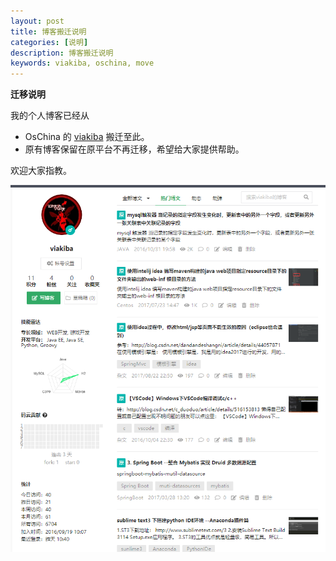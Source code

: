 ```yaml
---
layout: post
title: 博客搬迁说明
categories: [说明]
description: 博客搬迁说明
keywords: viakiba, oschina, move
---
```


**迁移说明**

我的个人博客已经从

* OsChina 的 [viakiba](https://my.oschina.net/viakiba) 搬迁至此。
* 原有博客保留在原平台不再迁移，希望给大家提供帮助。

欢迎大家指教。

![这是主页样式](/images/_post/201807/qianyi.png)
